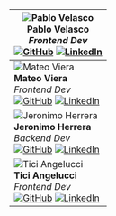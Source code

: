 | ![Pablo Velasco](https://avatars.githubusercontent.com/u/119269816?s=120&v=4) <br> **Pablo Velasco** <br> *Frontend Dev* <br> [![GitHub](https://img.shields.io/badge/github-%23121011.svg?style=for-the-badge&logo=github&logoColor=white)](https://github.com/Pablo-r-stack) [![LinkedIn](https://img.shields.io/badge/linkedin-%230077B5.svg?style=for-the-badge&logo=linkedin&logoColor=white)](https://www.linkedin.com/in/pablo-r-velasco/) |
|---|
| ![Mateo Viera](https://avatars.githubusercontent.com/u/74475447?v=4&s=120) <br> **Mateo Viera** <br> *Frontend Dev* <br> [![GitHub](https://img.shields.io/badge/github-%23121011.svg?style=for-the-badge&logo=github&logoColor=white)](https://github.com/mateoviera) [![LinkedIn](https://img.shields.io/badge/linkedin-%230077B5.svg?style=for-the-badge&logo=linkedin&logoColor=white)](https://www.linkedin.com/in/mateoviera/) |
| ![Jeronimo Herrera](https://avatars.githubusercontent.com/u/174382881?s=120&v=4) <br> **Jeronimo Herrera** <br> *Backend Dev* <br> [![GitHub](https://img.shields.io/badge/github-%23121011.svg?style=for-the-badge&logo=github&logoColor=white)](https://github.com/Jerozh) [![LinkedIn](https://img.shields.io/badge/linkedin-%230077B5.svg?style=for-the-badge&logo=linkedin&logoColor=white)](https://www.linkedin.com/in/jeroh90/) |
| ![Tici Angelucci](https://media.licdn.com/dms/image/v2/D4D35AQErCpA6eXzbhg/profile-framedphoto-shrink_400_400/B4DZYVqQFsH4Ak-/0/1744120120094?e=1745434800&v=beta&t=VeOy841Rxiy9Ait3GB9AxT8tz5TuzqSbNlNlViA26e0) <br> **Tici Angelucci** <br> *Frontend Dev* <br> [![GitHub](https://img.shields.io/badge/github-%23121011.svg?style=for-the-badge&logo=github&logoColor=white)](https://github.com/ticiAngelucci) [![LinkedIn](https://img.shields.io/badge/linkedin-%230077B5.svg?style=for-the-badge&logo=linkedin&logoColor=white)](https://www.linkedin.com/in/ticiana-angelucci-12098b23a/) |
